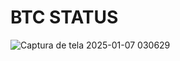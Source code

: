 # BTC STATUS


![Captura de tela 2025-01-07 030629](https://github.com/user-attachments/assets/fdbc8863-a486-4054-9a54-eda3a157e40f)
